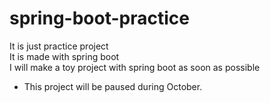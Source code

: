 # spring-boot-practice
It is just practice project   
It is made with spring boot   
I will make a toy project with spring boot as soon as possible   

* This project will be paused during October.
